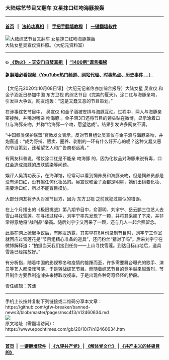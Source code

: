 ### 大陆综艺节目又翻车 女星抹口红吻海豚挨轰
------------------------

#### [首页](https://github.com/gfw-breaker/banned-news3/blob/master/README.md) &nbsp;&nbsp;|&nbsp;&nbsp; [法轮功真相](https://github.com/begood0513/basic/blob/master/README.md)  &nbsp;&nbsp;|&nbsp;&nbsp; [手把手翻墙教程](https://github.com/gfw-breaker/guides/wiki)  &nbsp;&nbsp;|&nbsp;&nbsp; [一键翻墙软件](https://github.com/gfw-breaker/nogfw/blob/master/README.md)  



<div><img alt="大陆综艺节目又翻车 女星抹口红吻海豚挨轰" class="attachment-djy_600_400 size-djy_600_400 wp-post-image" src="https://i.epochtimes.com/assets/uploads/2020/10/wu-xuanyi_meitu_1-600x400.jpg"/>
<div class="caption">
 大陆女星吴宣仪资料照。（大纪元资料室）
</div></div><hr/>

#### 💥 [《伪火》 - 天安门自焚真相 ](http://158.247.195.190:10000/videos/blog/weihuo.html)&nbsp; |&nbsp; [“1400例”谎言揭秘  ](http://158.247.195.190:10000/videos/blog/jiexi1400.html)

#### [ 🎬  翻墙必看视频（YouTube热门频道、网站代理、时事热点、历史事件 ...）](https://github.com/gfw-breaker/links/blob/master/banned.md)

<div><p>
 【大纪元2020年10月08日讯】（大纪元记者佟亦加综合报导）大陆女星
 <ok href="https://www.epochtimes.com/gb/tag/%E5%90%B4%E5%AE%A3%E4%BB%AA.html">
  吴宣仪
 </ok>
 和金子涵近日参加中国
 <ok href="https://www.epochtimes.com/gb/tag/%E4%B8%9C%E6%96%B9%E5%8D%AB%E8%A7%86.html">
  东方卫视
 </ok>
 的综艺节目《完美的夏天》，涂口红与海豚亲吻，引发巨大争议，网友炮轰：“这是又蠢又恶的节目策划。”
</p>
<p>
 在涉事综艺节目中，
 <ok href="https://www.epochtimes.com/gb/tag/%E5%90%B4%E5%AE%A3%E4%BB%AA.html">
  吴宣仪
 </ok>
 和金子涵被安排与海豚互动。过程中，两人与海豚亲密接触，并嘴对嘴亲
 <ok href="https://www.epochtimes.com/gb/tag/%E5%90%BB%E6%B5%B7%E8%B1%9A.html">
  吻海豚
 </ok>
 。金子涵3日还将节目的镜头贴在微博，显示涂着口红与海豚亲吻，并称“给海豚一个吻，愿望达成”。结果引发许多网友不满。
</p>
<p>
 “中国鲸类保护联盟”官微发文表示，反对节目组让吴宣仪与金子涵与海豚亲吻，并炮轰道：“成为野捕、贩卖、圈养、剥削的一环有什么好开心的呢？这种又蠢又恶的节目策划，还希望艺人和广告商都远离。”
</p>
<p>
 有网友科普说，带妆涂口红是不能亲
 <ok href="https://www.epochtimes.com/gb/tag/%E5%90%BB%E6%B5%B7%E8%B1%9A.html">
  吻海豚
 </ok>
 的，因为化妆品对海豚来说有毒，口红会造成海豚的皮肤感染等问题。
</p>
<p>
 娱评人吴清功表示，在海洋馆，经常可以看到饲养员和海豚亲吻，但是饲养员都是没有涂口红，没有擦任何化妆品的。吴宣仪和金子涵都是明星，她们出镜要化妆、需要涂口红，所以不能盲目模仿。
</p>
<p>
 大部分网友将矛头对准节目方，因为
 <ok href="https://www.epochtimes.com/gb/tag/%E4%B8%9C%E6%96%B9%E5%8D%AB%E8%A7%86.html">
  东方卫视
 </ok>
 之前就犯过类似的错误。
</p>
<p>
 在上个月播出的《极限挑战》第八期节目中，俞灏明、刘宇宁、岳云鹏三位艺人去雪山寻找雪莲。在寻找过程中，刘宇宁率先发现了一颗，并将其采摘了下来，并非常得意地将“战利品”举高。随后刘宇宁又再采了一颗，还与几人一起合照留念。
</p>
<p>
 此事在网上掀起争议后，有网友透露，其实早在8月份录制节目时，刘宇宁工作室就回应过雪莲花是“节目组精心准备的道具”，还问粉丝“猜对了吗”。后来刘宇宁在微博解释道：“拍摄当天我们接到任务——上山寻找雪莲。到达目标山地后，道具雪莲已经摆放好。”
</p>
<p>
 有分析指，随着中国的影视寒冬和疫情的接踵而至，许多需要舞台曝光的歌手、演员等艺人都没戏可演，于是转战综艺节目。而随着综艺节目的竞争越来越激烈，节目制作方要靠制造噱头来博取收视率，于是出现各种奇奇怪怪的桥段。
</p>
<p>
 责任编辑：苏漾
</p>
</div>
<hr/>
手机上长按并复制下列链接或二维码分享本文章：<br/>
https://github.com/gfw-breaker/banned-news3/blob/master/pages/nsc413/n12460634.md <br/>
<a href='https://github.com/gfw-breaker/banned-news3/blob/master/pages/nsc413/n12460634.md'><img src='https://github.com/gfw-breaker/banned-news3/blob/master/pages/nsc413/n12460634.md.png'/></a> <br/>
原文地址（需翻墙访问）：https://www.epochtimes.com/gb/20/10/7/n12460634.htm


------------------------
#### [首页](https://github.com/gfw-breaker/banned-news3/blob/master/README.md) &nbsp;|&nbsp; [一键翻墙软件](https://github.com/gfw-breaker/nogfw/blob/master/README.md) &nbsp;| [《九评共产党》](https://github.com/gfw-breaker/9ping.md/blob/master/README.md#九评之一评共产党是什么) | [《解体党文化》](https://github.com/gfw-breaker/jtdwh.md/blob/master/README.md) | [《共产主义的终极目的》](https://github.com/gfw-breaker/gczydzjmd.md/blob/master/README.md)


<img src='http://gfw-breaker.win/banned-news3/pages/nsc413/n12460634.md' width='0px' height='0px'/>